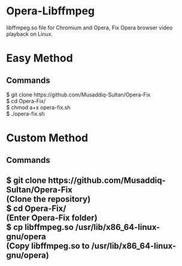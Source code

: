 # Opera-Libffmpeg
libffmpeg.so file for Chromium and Opera, Fix Opera browser video playback on Linux.

<h1>Easy Method</h1>
<h2>Commands</h2>
<p>
  $ git clone https://github.com/Musaddiq-Sultan/Opera-Fix
  <br>$ cd Opera-Fix/
  <br>$ chmod a+x opera-fix.sh
  <br>$ ./opera-fix.sh
</p>

<h1>Custom Method</h1>
<h2>Commands<h2>
<p>
  $ git clone https://github.com/Musaddiq-Sultan/Opera-Fix<br>(Clone the repository)
  <br>$ cd Opera-Fix/<br>(Enter Opera-Fix folder)
  <br>$ cp libffmpeg.so /usr/lib/x86_64-linux-gnu/opera<br>(Copy libffmpeg.so to /usr/lib/x86_64-linux-gnu/opera)
</p>
